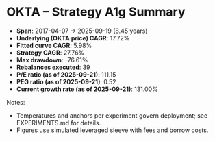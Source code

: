 # OKTA – Strategy A1g Summary

- **Span**: 2017-04-07 → 2025-09-19 (8.45 years)
- **Underlying (OKTA price) CAGR**: 17.72%
- **Fitted curve CAGR**: 5.98%
- **Strategy CAGR**: 27.76%
- **Max drawdown**: -76.61%
- **Rebalances executed**: 39
- **P/E ratio (as of 2025-09-21)**: 111.15
- **PEG ratio (as of 2025-09-21)**: 0.52
- **Current growth rate (as of 2025-09-21)**: 131.00%

Notes:

- Temperatures and anchors per experiment govern deployment; see EXPERIMENTS.md for details.
- Figures use simulated leveraged sleeve with fees and borrow costs.

